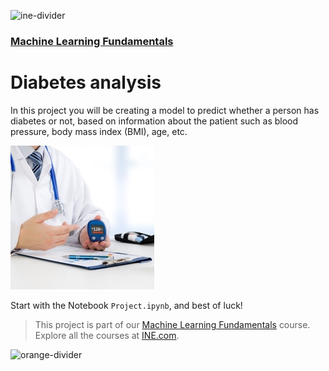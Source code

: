 ![ine-divider](https://user-images.githubusercontent.com/7065401/92672068-398e8080-f2ee-11ea-82d6-ad53f7feb5c0.png)

### [Machine Learning Fundamentals](https://my.ine.com/course/machine-learning-fundamentals/44def723-a915-42a4-905f-13e2d5b58045)

# Diabetes analysis

In this project you will be creating a model to predict whether a person has diabetes or not, based on information about the patient such as blood pressure, body mass index (BMI), age, etc.

![diabetes](img/diabetes.jpg)

Start with the Notebook `Project.ipynb`, and best of luck!

> This project is part of our [Machine Learning Fundamentals](https://my.ine.com/course/machine-learning-fundamentals/44def723-a915-42a4-905f-13e2d5b58045) course. Explore all the courses at [INE.com](https://ine.com/).

![orange-divider](https://user-images.githubusercontent.com/7065401/92672455-187a5f80-f2ef-11ea-890c-40be9474f7b7.png)